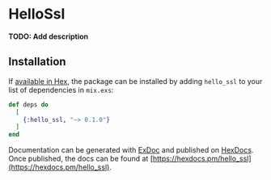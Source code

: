 # HelloSsl

**TODO: Add description**

## Installation

If [available in Hex](https://hex.pm/docs/publish), the package can be installed
by adding `hello_ssl` to your list of dependencies in `mix.exs`:

```elixir
def deps do
  [
    {:hello_ssl, "~> 0.1.0"}
  ]
end
```

Documentation can be generated with [ExDoc](https://github.com/elixir-lang/ex_doc)
and published on [HexDocs](https://hexdocs.pm). Once published, the docs can
be found at [https://hexdocs.pm/hello_ssl](https://hexdocs.pm/hello_ssl).

